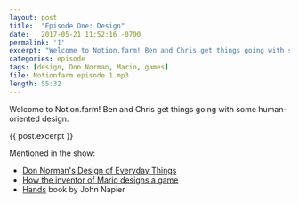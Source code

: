 ```yaml
---
layout: post
title:  "Episode One: Design"
date:   2017-05-21 11:52:16 -0700
permalink: '1'
excerpt: "Welcome to Notion.farm! Ben and Chris get things going with some human-oriented design."
categories: episode
tags: [design, Don Norman, Mario, games]
file: Notionfarm episode 1.mp3
length: 55:32
---
```


<script src="/audiojs/audio.min.js"></script>
<script>
  audiojs.events.ready(function() {
    var as = audiojs.createAll();
  });
</script>

<audio src="audio/Notionfarm episode 1.mp3" preload="auto"></audio>
<p></p>

Welcome to Notion.farm! Ben and Chris get things going with some human-oriented design.

{{ post.excerpt }}

Mentioned in the show:
* [Don Norman's Design of Everyday Things][design-book]
* [How the inventor of Mario designs a game][mario-designer]
* [Hands][hands-napier] book by John Napier


[design-book]: https://en.wikipedia.org/wiki/The_Design_of_Everyday_Things
[mario-designer]: https://www.youtube.com/watch?v=K-NBcP0YUQI
[hands-napier]: https://www.goodreads.com/book/show/1082840.Hands
